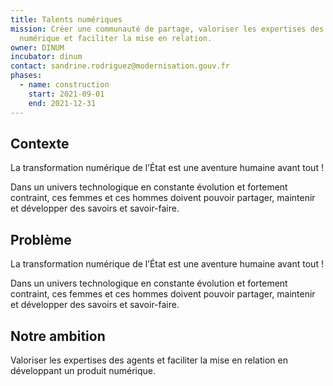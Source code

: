 ```yaml
---
title: Talents numériques
mission: Créer une communauté de partage, valoriser les expertises des agents du
  numérique et faciliter la mise en relation.
owner: DINUM
incubator: dinum
contact: sandrine.rodriguez@modernisation.gouv.fr
phases:
  - name: construction
    start: 2021-09-01
    end: 2021-12-31
---
```

## Contexte

La transformation numérique de l’État est une aventure humaine avant tout !

Dans un univers technologique en constante évolution et fortement contraint, ces femmes et ces hommes doivent pouvoir partager, maintenir et développer des savoirs et savoir-faire.



## Problème

La transformation numérique de l’État est une aventure humaine avant tout !

Dans un univers technologique en constante évolution et fortement contraint, ces femmes et ces hommes doivent pouvoir partager, maintenir et développer des savoirs et savoir-faire.



## Notre ambition

Valoriser les expertises des agents et faciliter la mise en relation en développant un produit numérique.